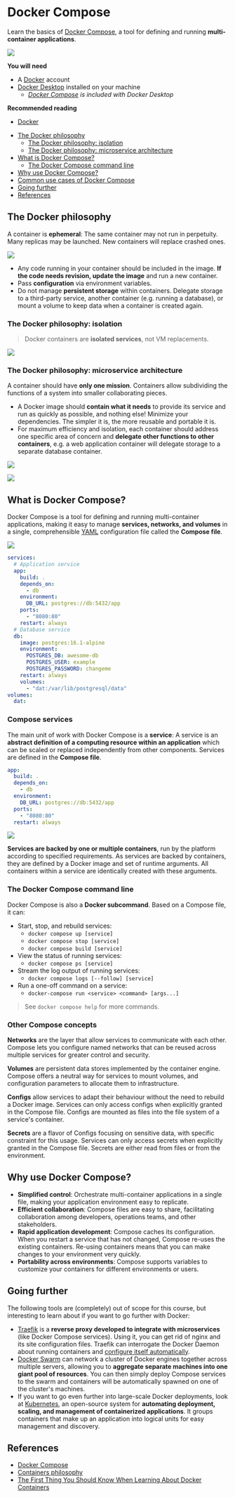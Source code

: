 # Docker Compose

<!-- slide-column -->

Learn the basics of [Docker Compose][docker-compose], a tool for defining and
running **multi-container applications**.

<!-- slide-include ../../BANNER.md -->

<!-- slide-column 60 -->

<img class="w100" src="./images/docker-compose.jpg" />

<!-- slide-container -->

**You will need**

* A [Docker][docker] account
* [Docker Desktop][docker-desktop] installed on your machine
  * *[Docker Compose][docker-compose] is included with Docker Desktop*

**Recommended reading**

* [Docker](../docker/)

<!-- START doctoc generated TOC please keep comment here to allow auto update -->
<!-- DON'T EDIT THIS SECTION, INSTEAD RE-RUN doctoc TO UPDATE -->

- [The Docker philosophy](#the-docker-philosophy)
  - [The Docker philosophy: isolation](#the-docker-philosophy-isolation)
  - [The Docker philosophy: microservice architecture](#the-docker-philosophy-microservice-architecture)
- [What is Docker Compose?](#what-is-docker-compose)
  - [The Docker Compose command line](#the-docker-compose-command-line)
- [Why use Docker Compose?](#why-use-docker-compose)
- [Common use cases of Docker Compose](#common-use-cases-of-docker-compose)
- [Going further](#going-further)
- [References](#references)

<!-- END doctoc generated TOC please keep comment here to allow auto update -->



## The Docker philosophy

<!-- slide-column -->

A container is **ephemeral**: The same container may not run in perpetuity. Many
replicas may be launched. New containers will replace crashed ones.

<!-- slide-column 65 -->

<img class="w100" src="./images/ephemeral-resource.jpg" />

<!-- slide-container -->

* Any code running in your container should be included in the image. **If the
  code needs revision, update the image** and run a new container.
* Pass **configuration** via environment variables.
* Do not manage **persistent storage** within containers. Delegate storage to a
  third-party service, another container (e.g. running a database), or mount a
  volume to keep data when a container is created again.

### The Docker philosophy: isolation

> Docker containers are **isolated services**, not VM replacements.

<p class="center">
  <img class="w85" src="./images/docker-isolation.png" />
</p>

### The Docker philosophy: microservice architecture

A container should have **only one mission**. Containers allow subdividing the
functions of a system into smaller collaborating pieces.

* A Docker image should **contain what it needs** to provide its service and run
  as quickly as possible, and nothing else! Minimize your dependencies. The
  simpler it is, the more reusable and portable it is.
* For maximum efficiency and isolation, each container should address one
specific area of concern and **delegate other functions to other containers**,
  e.g. a web application container will delegate storage to a separate database
  container.

<!-- slide-column 60 -->

<p class="center">
  <img class="w85" src="./images/fat-container.png">
</p>

<!-- slide-column -->

<p class="center">
  <img class="w80" src="./images/light-containers.png">
</p>



## What is Docker Compose?

<!-- slide-column -->

Docker Compose is a tool for defining and running multi-container applications,
making it easy to manage **services, networks, and volumes** in a single,
comprehensible [YAML][yaml] configuration file called the **Compose file**.

<img class="w100" src="./images/multi-container.png" />

<!-- slide-column -->

```yml
services:
  # Application service
  app:
    build: .
    depends_on:
      - db
    environment:
      DB_URL: postgres://db:5432/app
    ports:
      - "8080:80"
    restart: always
  # Database service
  db:
    image: postgres:16.1-alpine
    environment:
      POSTGRES_DB: awesome-db
      POSTGRES_USER: example
      POSTGRES_PASSWORD: changeme
    restart: always
    volumes:
      - "dat:/var/lib/postgresql/data"
volumes:
  dat:
```

### Compose services

<!-- slide-column -->

The main unit of work with Docker Compose is a **service**: A service is an
**abstract definition of a computing resource within an application** which can
be scaled or replaced independently from other components. Services are defined
in the **Compose file**.

<!-- slide-column -->

```yml
app:
  build: .
  depends_on:
    - db
  environment:
    DB_URL: postgres://db:5432/app
  ports:
    - "8080:80"
  restart: always
```

<!-- slide-container -->

<!-- slide-column -->

<p class="center">
  <img src="./images/docker-container.png" />
</p>

<!-- slide-column -->

**Services are backed by one or multiple containers**, run by the platform
according to specified requirements. As services are backed by containers, they
are defined by a Docker image and set of runtime arguments. All containers
within a service are identically created with these arguments.

### The Docker Compose command line

Docker Compose is also a **Docker subcommand**. Based on a Compose file, it can:

* Start, stop, and rebuild services:
  * `docker compose up [service]`
  * `docker compose stop [service]`
  * `docker compose build [service]`
* View the status of running services:
  * `docker compose ps [service]`
* Stream the log output of running services:
  * `docker compose logs [--follow] [service]`
* Run a one-off command on a service:
  * `docker-compose run <service> <command> [args...]`

> See `docker compose help` for more commands.

### Other Compose concepts

<!-- slide-column -->

**Networks** are the layer that allow services to communicate with each other.
Compose lets you configure named networks that can be reused across multiple
services for greater control and security.

<!-- slide-column -->

**Volumes** are persistent data stores implemented by the container engine.
Compose offers a neutral way for services to mount volumes, and configuration
parameters to allocate them to infrastructure.

<!-- slide-container -->

<!-- slide-column -->

**Configs** allow services to adapt their behaviour without the need to rebuild
a Docker image. Services can only access configs when explicitly granted in the
Compose file. Configs are mounted as files into the file system of a service's
container.

<!-- slide-column -->

**Secrets** are a flavor of Configs focusing on sensitive data, with specific
constraint for this usage. Services can only access secrets when explicitly
granted in the Compose file. Secrets are either read from files or from the
environment.

## Why use Docker Compose?

* **Simplified control**: Orchestrate multi-container applications in a single
  file, making your application environment easy to replicate.
* **Efficient collaboration**: Compose files are easy to share, facilitating
  collaboration among developers, operations teams, and other stakeholders.
* **Rapid application development**: Compose caches its configuration. When you
  restart a service that has not changed, Compose re-uses the existing
  containers. Re-using containers means that you can make changes to your
  environment very quickly.
* **Portability across environments**: Compose supports variables to customize
  your containers for different environments or users.



## Going further

The following tools are (completely) out of scope for this course, but
interesting to learn about if you want to go further with Docker:

* [Traefik][traefik] is a **reverse proxy developed to integrate with
  microservices** (like Docker Compose services). Using it, you can get rid of
  nginx and its site configuration files. Traefik can interrogate the Docker
  Daemon about running containers and [configure itself
  automatically](https://doc.traefik.io/traefik/providers/docker/).
* [Docker Swarm][swarm] can network a cluster of Docker engines together across
  multiple servers, allowing you to **aggregate separate machines into one giant
  pool of resources**. You can then simply deploy Compose services to the swarm
  and containers will be automatically spawned on one of the cluster's machines.
* If you want to go even further into large-scale Docker deployments, look at
  [Kubernetes][k8s], an open-source system for **automating deployment, scaling,
  and management of containerized applications**. It groups containers that make
  up an application into logical units for easy management and discovery.



## References

* [Docker Compose][docker-compose]
* [Containers philosophy](https://dev.to/iblancasa/containers-philosophy-2714)
* [The First Thing You Should Know When Learning About Docker Containers](https://medium.com/factualopinions/the-first-thing-you-should-know-when-learning-about-docker-containers-e0de29ddb6c3)



[docker]: https://www.docker.com
[docker-compose]: https://docs.docker.com/compose/
[docker-desktop]: https://www.docker.com/products/docker-desktop/
[compose-configs]: https://docs.docker.com/compose/compose-file/08-configs/
[compose-networks]: https://docs.docker.com/compose/compose-file/06-networks/
[compose-secrets]: https://docs.docker.com/compose/compose-file/09-secrets/
[compose-volumes]: https://docs.docker.com/compose/compose-file/07-volumes/
[k8s]: https://kubernetes.io
[swarm]: https://docs.docker.com/engine/swarm/
[traefik]: https://traefik.io
[yaml]: https://yaml.org
